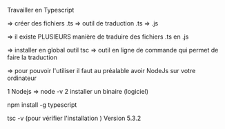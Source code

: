 Travailler en Typescript 

=> créer des fichiers .ts 
=> outil de traduction .ts => .js 

=> il existe PLUSIEURS manière de traduire des fichiers .ts en .js 

=> installer en global outil tsc 
=> outil en ligne de commande qui permet de faire la traduction 

=> pour pouvoir l'utiliser il faut au préalable avoir NodeJs sur votre ordinateur 

1 Nodejs => node -v 
2 installer un binaire (logiciel)

npm install -g typescript

tsc -v (pour vérifier l'installation )
Version 5.3.2

